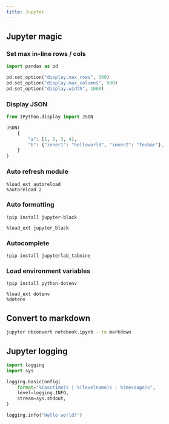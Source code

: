 ```yaml
---
title: Jupyter
---
```


## Jupyter magic

### Set max in-line rows / cols

```python
import pandas as pd

pd.set_option("display.max_rows", 500)
pd.set_option("display.max_columns", 500)
pd.set_option("display.width", 1000)
```

### Display JSON

```python
from IPython.display import JSON

JSON(
    {
        "a": [1, 2, 3, 4],
        "b": {"inner1": "helloworld", "inner2": "foobar"},
    }
)
```

### Auto refresh module

```
%load_ext autoreload
%autoreload 2
```

### Auto formatting

```
!pip install jupyter-black

%load_ext jupyter_black
```

### Autocomplete

```
!pip install jupyterlab_tabnine
```

### Load environment variables

```
!pip install python-dotenv

%load_ext dotenv
%dotenv
```

## Convert to markdown

```bash
jupyter nbconvert notebook.ipynb --to markdown
```

## Jupyter logging

```python
import logging
import sys

logging.basicConfig(
    format="%(asctime)s | %(levelname)s : %(message)s",
    level=logging.INFO,
    stream=sys.stdout,
)

logging.info("Hello world!")
```
